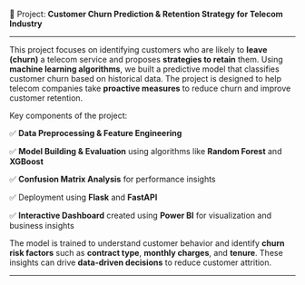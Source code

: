📌 Project: **Customer Churn Prediction & Retention Strategy for Telecom Industry**

---
This project focuses on identifying customers who are likely to **leave (churn)** a telecom service and proposes **strategies to retain** them. Using **machine learning algorithms**, we built a predictive model that classifies customer churn based on historical data. The project is designed to help telecom companies take **proactive measures** to reduce churn and improve customer retention.

Key components of the project:

✅ **Data Preprocessing & Feature Engineering**

✅ **Model Building & Evaluation** using algorithms like **Random Forest** and **XGBoost**

✅ **Confusion Matrix Analysis** for performance insights

✅ Deployment using **Flask** and **FastAPI**

✅ **Interactive Dashboard** created using **Power BI** for visualization and business insights

The model is trained to understand customer behavior and identify **churn risk factors** such as **contract type**, **monthly charges**, and **tenure**. These insights can drive **data-driven decisions** to reduce customer attrition.

---
